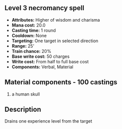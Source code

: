 ## Level 3 necromancy spell

- **Attributes:** Higher of wisdom and charisma
- **Mana cost:** 20.0
- **Casting time:** 1 round
- **Cooldown:** None
- **Targeting:** One target in selected direction
- **Range:** 25'
- **Train chance:** 20%
- **Base write cost:** 50 charges
- **Write cost:** From half to full base cost
- **Components:** Verbal, Material

## Material components - 100 castings

1. a human skull

## Description

Drains one experience level from the target
